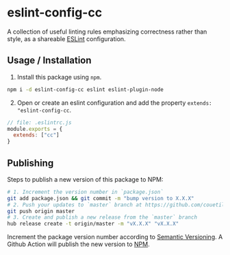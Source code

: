 # eslint-config-cc

A collection of useful linting rules emphasizing correctness rather than style,
as a shareable [ESLint](https://eslint.org/) configuration.

## Usage / Installation

1) Install this package using `npm`.

```sh
npm i -d eslint-config-cc eslint eslint-plugin-node
```

2) Open or create an eslint configuration and add the property `extends: "eslint-config-cc`.

```js
// file: .eslintrc.js
module.exports = {
  extends: ["cc"]
}
```

## Publishing

Steps to publish a new version of this package to NPM:

```sh
# 1. Increment the version number in `package.json`
git add package.json && git commit -m "bump version to X.X.X"
# 2. Push your updates to `master` branch at https://github.com/couetilc/eslint-config-cc
git push origin master
# 3. Create and publish a new release from the `master` branch
hub release create -t origin/master -m "vX.X.X" "vX.X.X"
```

Increment the package version number according to [Semantic Versioning](https://semver.org/).
A Github Action will publish the new version to [NPM](https://www.npmjs.com/package/eslint-config-cc).
